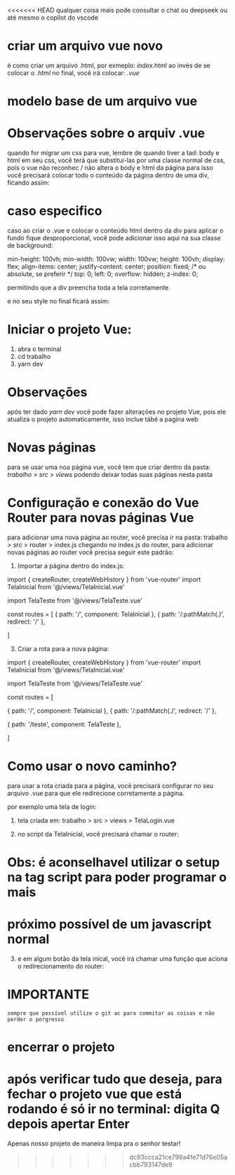 <<<<<<< HEAD
qualquer coisa mais pode consultar o chat ou deepseek ou até mesmo o copilot do 
vscode

# criar um arquivo vue novo
é como criar um arquivo .html, por exmeplo:
*index.html*
ao invés de se colocar o *.html* no final, você irá colocar:
*.vue*

# modelo base de um arquivo vue
<template>
<div>
<!-- Aqui fica o html (conteúdo da página) -->
</div>
</template>

<scritp setup>
<!-- Aqui fica o Javascript -->
</script>

<style scoped>
<!-- aqui fica o CSS -->
</style>

# Observações sobre o arquiv .vue
quando for migrar um css para vue, lembre de quando tiver a tad:
body e html
em seu css, você terá que substituí-las por uma classe normal de css,
pois o vue não reconhec / não altera o body e html da página para isso
você precisará colocar todo o conteúdo da página dentro de uma div, ficando assim:

<template>
<div class='bg-theme'>
<!-- conteúdo da página aqui (o html que fica dentro do body) -->
</div>
</template>

<style scoped>
<!-- 
ao invés de utilizar a classe global, você vai mudar ela para uma classe
normal
body {
  background-color: red;
} -->

.bg-theme {
  background-color: red;
}

</style>

# caso especifico
caso ao criar o .vue e colocar o conteúdo html dentro da div para aplicar o fundo
fique desproporcional, você pode adicionar isso aqui na sua classe de background:

min-height: 100vh;
  min-width: 100vw;
  width: 100vw;
  height: 100vh;
  display: flex;
  align-items: center;
  justify-content: center;
  position: fixed; /* ou absolute, se preferir */
  top: 0;
  left: 0;
  overflow: hidden;
  z-index: 0;

permitindo que a div preencha toda a tela corretamente.

e no seu style no final ficará assim:

<style scoped>
.bg-theme{
  backgorund-color: red;
  min-height: 100vh;
  min-width: 100vw;
  width: 100vw;
  height: 100vh;
  display: flex;
  align-items: center;
  justify-content: center;
  position: fixed; /* ou absolute, se preferir */
  top: 0;
  left: 0;
  overflow: hidden;
  z-index: 0;
}

</style>

# Iniciar o projeto Vue:
1. abra o terminal
2. cd trabalho
3. yarn dev
# Observações
após ter dado *yarn dev* você pode fazer alterações no projeto Vue, pois ele atualiza o 
projeto automaticamente, isso inclue tábé a pagina web
# Novas páginas
para se usar uma noa página vue, você tem que criar dentro da pasta:
*trabalho > src > views*
podendo deixar todas suas páginas nesta pasta
# Configuração e conexão do Vue Router para novas páginas Vue
para adicionar uma nova página ao router, você precisa ir na pasta:
trabalho > src > router > index.js
chegando no index.js do router, para adicionar novas páginas ao router você precisa seguir este padrão:
1. Importar a página dentro do index.js:

import { createRouter, createWebHistory } from 'vue-router'
import TelaInicial from '@/views/TelaInicial.vue'
<!-- Você fará novos imports aqui, seguindo o mesmo direcionamento do primeiro -->
<!-- Veja o exemplo a seguir: -->
import TelaTeste from '@/views/TelaTeste.vue'

const routes = [
  { path: '/', component: TelaInicial },
  { path: '/:pathMatch(.*)*', redirect: '/' },
  
]

3. Criar a rota para a nova página:

import { createRouter, createWebHistory } from 'vue-router'
import TelaInicial from '@/views/TelaInicial.vue'
<!-- Você fará novos imports aqui, seguindo o mesmo direcionamento do primeiro -->
<!-- Veja o exemplo a seguir: -->
import TelaTeste from '@/views/TelaTeste.vue'

const routes = [
  <!-- 
  a primeira linha de rota, onde tem somente a '/'
  é a rota "index" do router, a rota qu estiver no caminho '/'
  signifcia que é o caminho raiz, ou seja, é onde tudo vai ser iniciado
  pense como se fosse um index quando você aciona o *yarn dev* no terminal
   -->
  { path: '/', component: TelaInicial },
  { path: '/:pathMatch(.*)*', redirect: '/' },
  <!-- aqui você irá criar a rota para a nova página adicionada -->
  <!-- Veja o exemplo a seguir: -->
  { path: '/teste', component: TelaTeste },
  <!-- o '/teste' é onde você irá dar o nome para a rota da página -->
  <!-- e o TelaTeste, será o caminho para a página vue que está na pasta Views -->
]

# Como usar o novo caminho?
para usar a rota criada para a página, você precisará configurar no seu arquivo .vue
para que ele redirecione corretamente a página.

por exemplo uma tela de login:

1. tela criada em: trabalho > src > views > TelaLogin.vue

2. no script da TelaInicial, você precisará chamar o router:
<script setup>
import { useRouter } from 'vue-router'
const router = useRouter()
</script>
# Obs: é aconselhavel utilizar o setup na tag script para poder programar o mais
# próximo possível de um javascript normal

3. e em algum botão da tela inical, você irá chamar uma função
que aciona o redirecionamento do router:

<script setup>
import { useRouter } from 'vue-router'
const router = useRouter()

function redirecionamento(){
    // o router.push irá servir para redirecionar para a tela de teste atravé da rota
    // criada no trabalho > src > router> index.js
    router.push('/TelaTeste')
}
</script>

<!-- e no template: -->
<template>
<button @click='redirecionamento'>clique em mim</button>
</template>

# IMPORTANTE
    sempre que possível utilize o git ac para commitar as coisas e não perder o porgresso
<!-- 
o git ac é a mesma coisa que um:
git add . com git commit -m
para usar o comando é só usar assim:
git ac "sua descrição"
 -->

 # encerrar o projeto
 após verificar tudo que deseja, para fechar o projeto vue que está rodando
 é só ir no terminal:
 digita Q
 depois apertar Enter
=======
Apenas nosso projeto de maneira limpa pra o senhor testar!
>>>>>>> dc93ccca21ce799a4fe71d76e05acbb793147de9
